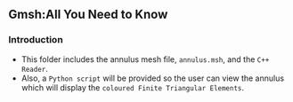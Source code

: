 ## Gmsh:All You Need to Know
### Introduction
* This folder includes the annulus mesh file, `annulus.msh`, and the `C++ Reader`.
* Also, a `Python script` will be provided so the user can view the annulus which will display the `coloured Finite Triangular Elements`.
